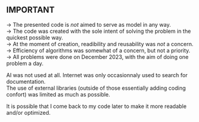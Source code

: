 ## IMPORTANT

-> The presented code is *not* aimed to serve as model in any way.  
-> The code was created with the sole intent of solving the problem in the quickest possible way.  
-> At the moment of creation, readibility and reusability was *not* a concern.  
-> Efficiency of algorithms was somewhat of a concern, but not a priority.  
-> All problems were done on December 2023, with the aim of doing one problem a day.  

AI was not used at all. Internet was only occasionnaly used to search for documentation.  
The use of external libraries (outside of those essentially adding coding confort) was 
limited as much as possible.

It is possible that I come back to my code later to make it more readable and/or optimized.  
